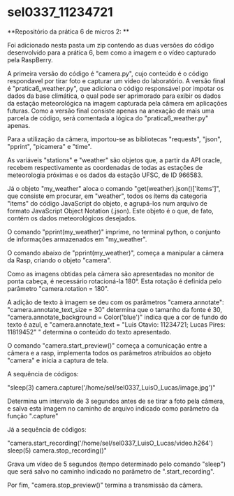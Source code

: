 # sel0337_11234721
**Repositório da prática 6 de micros 2:
**

Foi adicionado nesta pasta um zip contendo as duas versões do código desenvolvido para a prática 6, bem como a imagem e o vídeo capturado pela RaspBerry.

A primeira versão do código é "camera.py", cujo conteúdo é o código respondavel por tirar foto e capturar um vídeo do laboratório. A versão final é "pratica6_weather.py", que adiciona o código responsável por impotar os dados da base climática, o qual pode ser aprimorado para exibir os dados da estação meteorológica na imagem capturada pela câmera em aplicações futuras. Como a versão final consiste apenas na anexação de mais uma parcela de código, será comentada a lógica do "pratica6_weather.py" apenas.

Para a utilização da câmera, importou-se as bibliotecas "requests", "json", "pprint", "picamera" e "time".

As variáveis "stations" e "weather" são objetos que, a partir da API oracle, recebem respectivamente as coordenadas de todas as estações de meteorologia próximas e os dados da estação UFSC, de ID 966583.

Já o objeto "my_weather" aloca o comando "get(weather).json()\['items'\]", que consiste em procurar, em "weather", todos os ítems da categoria "items" do código JavaScript do objeto, e agrupá-los num arquivo de formato JavaScript Object Notation (.json). Este objeto é o que, de fato, contém os dados meteorológicos desejados.

O comando "pprint(my_weather)" imprime, no terminal python, o conjunto de informações armazenados em "my_weather".

O comando abaixo de "pprint(my_weather)", começa a manipular a câmera da Rasp, criando o objeto "camera".

Como as imagens obtidas pela câmera são apresentadas no monitor de ponta cabeça, é necessário rotacioná-la 180°. Esta rotação é definida pelo parâmetro "camera.rotation = 180".

A adição de texto à imagem se deu com os parâmetros "camera.annotate": "camera.annotate_text_size = 30" determina que o tamanho da fonte é 30, "camera.annotate_background = Color('blue')" indica que a cor de fundo do texto é azul, e "camera.annotate_text = "Luis Otavio: 11234721; Lucas Pires: 11819452" " determina o conteúdo do texto apresentado.

O comando "camera.start_preview()" começa a comunicação entre a câmera e a rasp, implementa todos os parâmetros atribuídos ao objeto "camera" e inicia a captura de tela.

A sequência de códigos:

"sleep(3)
camera.capture('/home/sel/sel0337_LuisO_Lucas/image.jpg')"

Determina um intervalo de 3 segundos antes de se tirar a foto pela câmera, e salva esta imagem no caminho de arquivo indicado como parâmetro da função ".capture"

Já a sequência de códigos:

"camera.start_recording('/home/sel/sel0337_LuisO_Lucas/video.h264')
sleep(5)
camera.stop_recording()"

Grava um vídeo de 5 segundos (tempo determinado pelo comando "sleep") que será salvo no caminho indicado no parâmetro de ".start_recording".

Por fim, "camera.stop_preview()" termina a transmissão da câmera.
